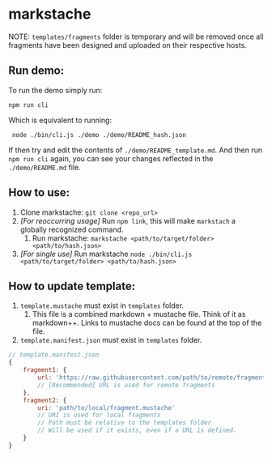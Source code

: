 # markstache

NOTE: `templates/fragments` folder is temporary and will be removed once all fragments have been designed and uploaded on their respective hosts.

## Run demo:

To run the demo simply run:
```
npm run cli
```
Which is equivalent to running:
```
 node ./bin/cli.js ./demo ./demo/README_hash.json
```

If then try and edit the contents of `./demo/README_template.md`.
And  then run `npm run cli` again, you can see your changes reflected in the `./demo/README.md` file.

## How to use: 

1. Clone markstache: `git clone <repo_url>`
2. _[For reoccurring usage]_ Run `npm link`, this will make `markstach` a globally recognized command. 
    1. Run markstache: `markstache <path/to/target/folder> <path/to/hash.json>`
3. _[For single use]_ Run markstache `node ./bin/cli.js <path/to/target/folder> <path/to/hash.json>`

## How to update template: 

1. `template.mustache` must exist in `templates` folder.
    1. This file is a combined markdown + mustache file. Think of it as markdown++. Links to mustache docs can be found at the top of the file.
2. `template.manifest.json` must exist in `templates` folder.

```js
// template.manifest.json
{
    fragment1: {
        url: 'https://raw.githubusercontent.com/path/to/remote/fragment.mustache' 
        // [Recommended] URL is used for remote fragments 
    },
    fragment2: {
        uri: 'path/to/local/fragment.mustache'
        // URI is used for local fragments
        // Path must be relative to the templates folder
        // Will be used if it exists, even if a URL is defined.
    }
}
```